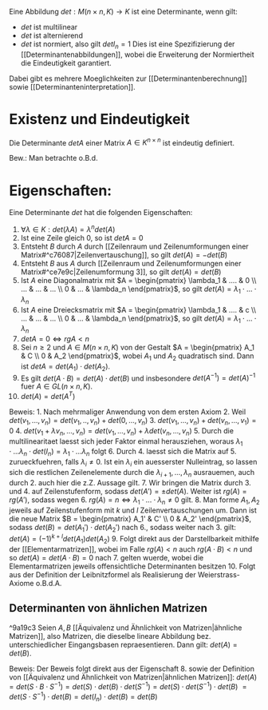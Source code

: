 Eine Abbildung $det: M(n \times n, K) \rightarrow K$ ist eine Determinante, wenn gilt:
- $det$ ist multilinear
- $det$ ist alternierend
- $det$ ist normiert, also gilt $det I_n = 1$
Dies ist eine Spezifizierung der [[Determinantenabbildungen]], wobei die Erweiterung der Normiertheit die Eindeutigkeit garantiert.

Dabei gibt es mehrere Moeglichkeiten zur [[Determinantenberechnung]] sowie [[Determinanteninterpretation]]. 

# Existenz und Eindeutigkeit
Die Determinante $det A$ einer Matrix $A \in K^{n \times n}$ ist eindeutig definiert.

Bew.:
	Man betrachte o.B.d.
# Eigenschaften:
Eine Determinante $det$ hat die folgenden Eigenschaften:
1. $\forall \lambda \in K: det(\lambda A) = \lambda^n det(A)$
2. Ist eine Zeile gleich $0$, so ist $det A = 0$
3. Entsteht $B$ durch $A$ durch [[Zeilenraum und Zeilenumformungen einer Matrix#^c76087|Zeilenvertauschung]], so gilt $det(A) = -det(B)$
4. Entsteht $B$ aus $A$ durch [[Zeilenraum und Zeilenumformungen einer Matrix#^ce7e9c|Zeilenumformung 3]], so gilt $det(A) = det(B)$
5. Ist $A$ eine Diagonalmatrix mit $A = \begin{pmatrix} \lambda_1 & .... & 0 \\ ... & ... & ... \\ 0 & ... & \lambda_n \end{pmatrix}$, so gilt $det(A) = \lambda_1 \cdot ... \cdot \lambda_n$
6. Ist $A$ eine Dreiecksmatrix mit $A = \begin{pmatrix} \lambda_1 & .... & c \\ ... & ... & ... \\ 0 & ... & \lambda_n \end{pmatrix}$, so gilt $det(A) = \lambda_1 \cdot ... \cdot \lambda_n$
7. $det A = 0 \Leftrightarrow rg A < n$ 
8. Sei $n \ge 2$ und $A \in M(n \times n, K)$ von der Gestalt $A = \begin{pmatrix} A_1 & C \\ 0 & A_2 \end{pmatrix}$, wobei $A_1$ und $A_2$ quadratisch sind. Dann ist $det A = det(A_1) \cdot det(A_2)$.
9. Es gilt $det(A \cdot B) = det(A) \cdot det(B)$ und insbesondere $det(A^{-1}) = det(A)^{-1}$ fuer $A \in GL(n \times n, K)$.
10. $det(A) = det(A^T)$

Beweis:
	1. Nach mehrmaliger Anwendung von dem ersten Axiom
	2. Weil $det(v_1, ..., v_n) = det(v_1, .., v_n) + det(0, ..., v_n)$ 
	3. $det(v_1, ..., v_n) + det(v_n, ..., v_1) = 0$ 
	4. $det(v_1 + \lambda v_n, ..., v_n) = det(v_1, ..., v_n) + \lambda det(v_n, ..., v_n)$
	5. Durch die multilinearitaet laesst sich jeder Faktor einmal herausziehen, woraus $\lambda_1 \cdot ... \lambda_n \cdot det(I_n) = \lambda_1 \cdot ... \lambda_n$ folgt
	6. Durch 4. laesst sich die Matrix auf 5. zurueckfuehren, falls $\lambda_i \neq 0$. Ist ein $\lambda_i$ ein auesserster Nulleintrag, so lassen sich die restlichen Zeilenelemente durch die $\lambda_{i + 1}, ..., \lambda_n$ ausrauemen, auch durch 2. auch hier die z.Z. Aussage gilt.
	7. Wir bringen die Matrix durch 3. und 4. auf Zeilenstufenform, sodass $det(A') = \pm det(A)$. Weiter ist $rg(A) = rg(A')$, sodass wegen 6. $rg(A) = n \Leftrightarrow \lambda_1 \cdot ... \cdot \lambda_n \neq 0$ gilt.
	8.  Man forme $A_1, A_2$ jeweils auf Zeilenstufenform mit $k$ und $l$ Zeilenvertauschungen um. Dann ist die neue Matrix $B = \begin{pmatrix} A_1' & C' \\ 0 & A_2'  \end{pmatrix}$, sodass $det(B) = det(A_1') \cdot det(A_2')$ nach 6., sodass weiter nach 3. gilt: $det(A) = (-1)^{k + l} det(A_1) det(A_2)$
	9. Folgt direkt aus der Darstellbarkeit mithilfe der [[Elementarmatrizen]], wobei im Falle $rg(A) < n$ auch $rg(A \cdot B) < n$ und so $det(A) = det(A \cdot B) = 0$ nach 7. gelten wuerde, wobei die Elementarmatrizen jeweils offensichtliche Determinanten besitzen
	10. Folgt aus der Definition der Leibnitzformel als Realisierung der Weierstrass-Axiome
o.B.d.A.
## Determinanten von ähnlichen Matrizen
^9a19c3
Seien $A, B$ [[Äquivalenz und Ähnlichkeit von Matrizen|ähnliche Matrizen]], also Matrizen, die dieselbe lineare Abbildung bez. unterschiedlicher Eingangsbasen repraesentieren. Dann gilt: $det (A) = det (B)$.

Beweis:
	Der Beweis folgt direkt aus der Eigenschaft 8. sowie der Definition von [[Äquivalenz und Ähnlichkeit von Matrizen|ähnlichen Matrizen]]: $det(A) = det(S \cdot B \cdot S^{-1}) = det(S) \cdot det(B) \cdot det(S^{-1}) = det(S) \cdot det(S^{-1}) \cdot det(B)$ $= det(S \cdot S^{-1}) \cdot det(B) = det(I_n) \cdot det(B) = det(B)$

